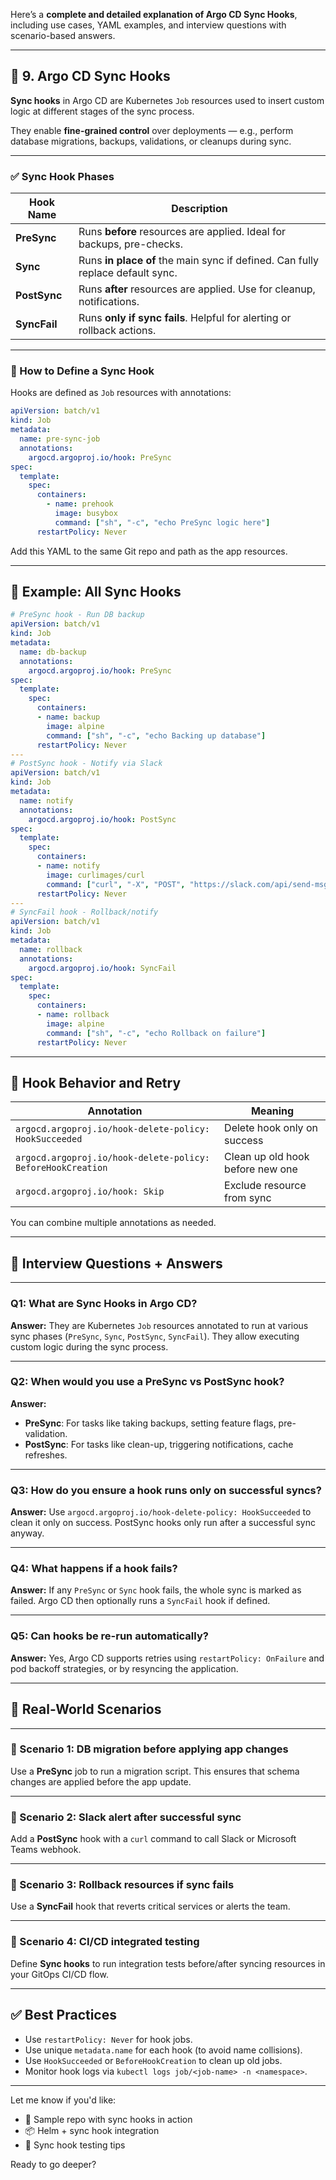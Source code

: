 Here’s a **complete and detailed explanation of Argo CD Sync Hooks**, including use cases, YAML examples, and interview questions with scenario-based answers.

---

## 🔹 9. Argo CD Sync Hooks

**Sync hooks** in Argo CD are Kubernetes `Job` resources used to insert custom logic at different stages of the sync process.

They enable **fine-grained control** over deployments — e.g., perform database migrations, backups, validations, or cleanups during sync.

---

### ✅ Sync Hook Phases

| Hook Name    | Description                                                                    |
| ------------ | ------------------------------------------------------------------------------ |
| **PreSync**  | Runs **before** resources are applied. Ideal for backups, pre-checks.          |
| **Sync**     | Runs **in place of** the main sync if defined. Can fully replace default sync. |
| **PostSync** | Runs **after** resources are applied. Use for cleanup, notifications.          |
| **SyncFail** | Runs **only if sync fails**. Helpful for alerting or rollback actions.         |

---

### 🧾 How to Define a Sync Hook

Hooks are defined as `Job` resources with annotations:

```yaml
apiVersion: batch/v1
kind: Job
metadata:
  name: pre-sync-job
  annotations:
    argocd.argoproj.io/hook: PreSync
spec:
  template:
    spec:
      containers:
        - name: prehook
          image: busybox
          command: ["sh", "-c", "echo PreSync logic here"]
      restartPolicy: Never
```

Add this YAML to the same Git repo and path as the app resources.

---

## 🔁 Example: All Sync Hooks

```yaml
# PreSync hook - Run DB backup
apiVersion: batch/v1
kind: Job
metadata:
  name: db-backup
  annotations:
    argocd.argoproj.io/hook: PreSync
spec:
  template:
    spec:
      containers:
      - name: backup
        image: alpine
        command: ["sh", "-c", "echo Backing up database"]
      restartPolicy: Never
---
# PostSync hook - Notify via Slack
apiVersion: batch/v1
kind: Job
metadata:
  name: notify
  annotations:
    argocd.argoproj.io/hook: PostSync
spec:
  template:
    spec:
      containers:
      - name: notify
        image: curlimages/curl
        command: ["curl", "-X", "POST", "https://slack.com/api/send-msg"]
      restartPolicy: Never
---
# SyncFail hook - Rollback/notify
apiVersion: batch/v1
kind: Job
metadata:
  name: rollback
  annotations:
    argocd.argoproj.io/hook: SyncFail
spec:
  template:
    spec:
      containers:
      - name: rollback
        image: alpine
        command: ["sh", "-c", "echo Rollback on failure"]
      restartPolicy: Never
```

---

## 🎯 Hook Behavior and Retry

| Annotation                                                  | Meaning                          |
| ----------------------------------------------------------- | -------------------------------- |
| `argocd.argoproj.io/hook-delete-policy: HookSucceeded`      | Delete hook only on success      |
| `argocd.argoproj.io/hook-delete-policy: BeforeHookCreation` | Clean up old hook before new one |
| `argocd.argoproj.io/hook: Skip`                             | Exclude resource from sync       |

You can combine multiple annotations as needed.

---

## 🧠 Interview Questions + Answers

---

### Q1: **What are Sync Hooks in Argo CD?**

**Answer:**
They are Kubernetes `Job` resources annotated to run at various sync phases (`PreSync`, `Sync`, `PostSync`, `SyncFail`). They allow executing custom logic during the sync process.

---

### Q2: **When would you use a PreSync vs PostSync hook?**

**Answer:**

* **PreSync**: For tasks like taking backups, setting feature flags, pre-validation.
* **PostSync**: For tasks like clean-up, triggering notifications, cache refreshes.

---

### Q3: **How do you ensure a hook runs only on successful syncs?**

**Answer:**
Use `argocd.argoproj.io/hook-delete-policy: HookSucceeded` to clean it only on success. PostSync hooks only run after a successful sync anyway.

---

### Q4: **What happens if a hook fails?**

**Answer:**
If any `PreSync` or `Sync` hook fails, the whole sync is marked as failed. Argo CD then optionally runs a `SyncFail` hook if defined.

---

### Q5: **Can hooks be re-run automatically?**

**Answer:**
Yes, Argo CD supports retries using `restartPolicy: OnFailure` and pod backoff strategies, or by resyncing the application.

---

## 📌 Real-World Scenarios

---

### 🔸 Scenario 1: **DB migration before applying app changes**

Use a **PreSync** job to run a migration script. This ensures that schema changes are applied before the app update.

---

### 🔸 Scenario 2: **Slack alert after successful sync**

Add a **PostSync** hook with a `curl` command to call Slack or Microsoft Teams webhook.

---

### 🔸 Scenario 3: **Rollback resources if sync fails**

Use a **SyncFail** hook that reverts critical services or alerts the team.

---

### 🔸 Scenario 4: **CI/CD integrated testing**

Define **Sync hooks** to run integration tests before/after syncing resources in your GitOps CI/CD flow.

---

## ✅ Best Practices

* Use `restartPolicy: Never` for hook jobs.
* Use unique `metadata.name` for each hook (to avoid name collisions).
* Use `HookSucceeded` or `BeforeHookCreation` to clean up old jobs.
* Monitor hook logs via `kubectl logs job/<job-name> -n <namespace>`.

---

Let me know if you'd like:

* 🔧 Sample repo with sync hooks in action
* 📦 Helm + sync hook integration
* 🧪 Sync hook testing tips

Ready to go deeper?
